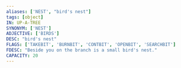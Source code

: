 ```yaml
---
aliases: ['NEST', "bird's nest"]
tags: [object]
IN: UP-A-TREE
SYNONYM: ['NEST']
ADJECTIVE: ['BIRDS']
DESC: "bird's nest"
FLAGS: ['TAKEBIT', 'BURNBIT', 'CONTBIT', 'OPENBIT', 'SEARCHBIT']
FDESC: "Beside you on the branch is a small bird's nest."
CAPACITY: 20
---
```

